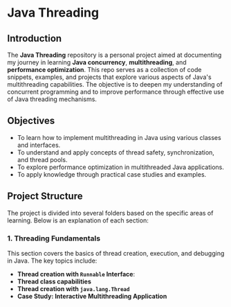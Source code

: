 # Java Threading

## Introduction

The **Java Threading** repository is a personal project aimed at documenting my journey in learning **Java concurrency**, **multithreading**, and **performance optimization**. This repo serves as a collection of code snippets, examples, and projects that explore various aspects of Java's multithreading capabilities. The objective is to deepen my understanding of concurrent programming and to improve performance through effective use of Java threading mechanisms.

## Objectives

- To learn how to implement multithreading in Java using various classes and interfaces.
- To understand and apply concepts of thread safety, synchronization, and thread pools.
- To explore performance optimization in multithreaded Java applications.
- To apply knowledge through practical case studies and examples.

## Project Structure

The project is divided into several folders based on the specific areas of learning. Below is an explanation of each section:

### 1. Threading Fundamentals

This section covers the basics of thread creation, execution, and debugging in Java. The key topics include:

- **Thread creation with `Runnable` Interface**:
- **Thread class capabilities**
- **Thread creation with `java.lang.Thread`**
- **Case Study: Interactive Multithreading Application**

